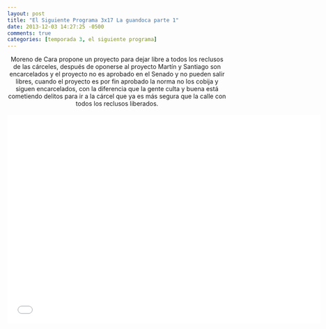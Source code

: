 ```yaml
---
layout: post
title: "El Siguiente Programa 3x17 La guandoca parte 1"
date: 2013-12-03 14:27:25 -0500
comments: true
categories: [temporada 3, el siguiente programa]
---
```

<div align="center">
Moreno de Cara propone un proyecto para dejar libre a todos los reclusos de las cárceles, después de oponerse al proyecto Martín y Santiago son encarcelados y el proyecto no es aprobado en el Senado y no pueden salir libres, cuando el proyecto es por fin aprobado la norma no los cobija y siguen encarcelados, con la diferencia que la gente culta y buena está cometiendo delitos para ir a la cárcel que ya es más segura que la calle con todos los reclusos liberados.
<br></br>
<iframe width="720" height="480" src="//www.youtube.com/embed/agh5bZDfK8c" frameborder="0" allowfullscreen></iframe>
</div>
